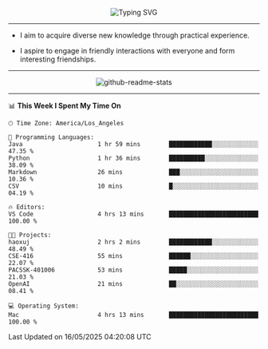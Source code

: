 <p align="center">
  <img src="https://readme-typing-svg.demolab.com?font=Fira+Code&weight=500&size=32&duration=2500&pause=1600&center=true&vCenter=true&random=false&width=1024&height=64&lines=Hi+there+%F0%9F%91%8B;I'm+delighted+you+could+make+it+here+%F0%9F%8E%89;I'm+Harry%2C+a+college+student+still+finding+my+way" alt="Typing SVG" />
</p>


---


- I aim to acquire diverse new knowledge through practical experience.

- I aspire to engage in friendly interactions with everyone and form interesting friendships.


---


<p align="center">
  <img src="https://github-readme-stats.vercel.app/api?username=Harry-Jing&show_icons=true" alt="github-readme-stats"/>
</p>


---

<!--START_SECTION:waka-->
📊 **This Week I Spent My Time On** 

```text
🕑︎ Time Zone: America/Los_Angeles

💬 Programming Languages: 
Java                     1 hr 59 mins        ████████████░░░░░░░░░░░░░   47.35 % 
Python                   1 hr 36 mins        ██████████░░░░░░░░░░░░░░░   38.09 % 
Markdown                 26 mins             ███░░░░░░░░░░░░░░░░░░░░░░   10.36 % 
CSV                      10 mins             █░░░░░░░░░░░░░░░░░░░░░░░░   04.19 % 

🔥 Editors: 
VS Code                  4 hrs 13 mins       █████████████████████████   100.00 % 

🐱‍💻 Projects: 
haoxuj                   2 hrs 2 mins        ████████████░░░░░░░░░░░░░   48.49 % 
CSE-416                  55 mins             ██████░░░░░░░░░░░░░░░░░░░   22.07 % 
PACSSK-401006            53 mins             █████░░░░░░░░░░░░░░░░░░░░   21.03 % 
OpenAI                   21 mins             ██░░░░░░░░░░░░░░░░░░░░░░░   08.41 % 

💻 Operating System: 
Mac                      4 hrs 13 mins       █████████████████████████   100.00 % 
```


 Last Updated on 16/05/2025 04:20:08 UTC
<!--END_SECTION:waka-->
